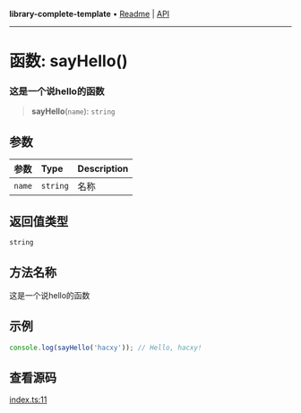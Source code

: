 **library-complete-template** • [Readme](../README.md) \| [API](../globals.md)

***

# 函数: sayHello()

### 这是一个说hello的函数

<a id="undefined" name="undefined"></a>

> **sayHello**(`name`): `string`

## 参数

| 参数 | Type | Description |
| :------ | :------ | :------ |
| `name` | `string` | 名称 |

## 返回值类型

`string`

## 方法名称

这是一个说hello的函数

## 示例

```ts
console.log(sayHello('hacxy')); // Hello, hacxy!
```

## 查看源码

[index.ts:11](https://github.com/hacxy/library-complete-template/blob/a18651b9d54678e63ead8716d7ada5b522c0361b/src/index.ts#L11)
